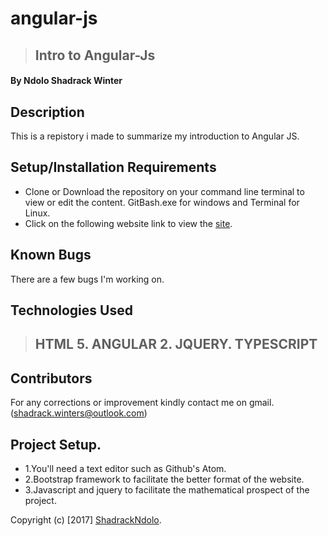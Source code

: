 # angular-js
>Intro to Angular-Js
>--

#### By **Ndolo Shadrack Winter**

## Description
This is a repistory i made to summarize my introduction to Angular JS.

## Setup/Installation Requirements

* Clone or Download the repository on your command line terminal to view or edit the content. GitBash.exe for windows and Terminal for Linux.
* Click on the following website link to view the [site](https://shadrackndolo.github.io/Weather-Channel/).


## Known Bugs
There are a few bugs I'm working on.

## Technologies Used

>HTML 5.
>ANGULAR 2.
>JQUERY.
>TYPESCRIPT
>--

## Contributors
For any corrections or improvement kindly contact me on gmail.(shadrack.winters@outlook.com)

## Project Setup.
* 1.You'll need a text editor such as Github's Atom. 
* 2.Bootstrap framework to facilitate the better format of the website. 
* 3.Javascript and jquery to facilitate the mathematical prospect of the project.

Copyright (c) [2017] [ShadrackNdolo](https://ShadrackNdolo.github.io/).

